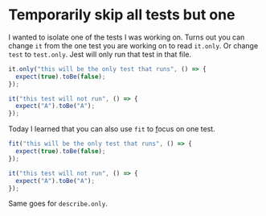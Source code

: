 # Temporarily skip all tests but one

I wanted to isolate one of the tests I was working on.
Turns out you can change `it` from the one test you are working on to read `it.only`. Or change `test` to `test.only`.
Jest will only run that test in that file.

```javascript
it.only("this will be the only test that runs", () => {
  expect(true).toBe(false);
});

it("this test will not run", () => {
  expect("A").toBe("A");
});
```

Today I learned that you can also use `fit` to <u>f</u>ocus on one test.

```javascript
fit("this will be the only test that runs", () => {
  expect(true).toBe(false);
});

it("this test will not run", () => {
  expect("A").toBe("A");
});
```

Same goes for `describe.only`.
